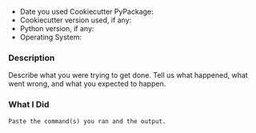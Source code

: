 - Date you used Cookiecutter PyPackage:
- Cookiecutter version used, if any:
- Python version, if any:
- Operating System:

### Description

Describe what you were trying to get done. Tell us what happened, what went wrong, and what you expected to happen.

### What I Did

```
Paste the command(s) you ran and the output.
```
